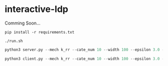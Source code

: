 # interactive-ldp

Comming Soon...


```shell
pip install -r requirements.txt
```

```shell
./run.sh
```

```python:server.py
python3 server.py --mech k_rr --cate_num 10 --width 100 --epsilon 3.0 --port 50006 --address 127.0.0.1
```
```python:client.py
python3 client.py --mech k_rr --cate_num 10 --width 100 --epsilon 3.0 --port 50006 --address 127.0.0.1 --sensitive_value 9
```
